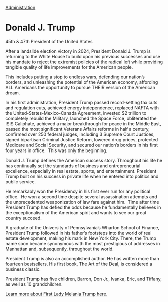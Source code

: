 [Administration](https://www.whitehouse.gov/administration/)

# 					Donald J. Trump				

45th &amp; 47th President of the United States

After a landslide election victory in 2024, President Donald J. Trump is returning to the White House to build upon his previous successes and use his mandate to reject the extremist policies of the radical left while providing tangible quality of life improvements for the American people.

This includes putting a stop to endless wars, defending our nation’s borders, and unleashing the potential of the American economy, affording ALL Americans the opportunity to pursue THEIR version of the American dream.

In his first administration, President Trump passed record-setting tax cuts and regulation cuts, achieved energy independence, replaced NAFTA with the United-States-Mexico-Canada Agreement, invested $2 trillion to completely rebuild the Military, launched the Space Force, obliterated the ISIS Caliphate, achieved a major breakthrough for peace in the Middle East, passed the most significant Veterans Affairs reforms in half a century, confirmed over 250 federal judges, including 3 Supreme Court Justices, signed bipartisan Criminal Justice Reform, lowered drug prices, protected Medicare and Social Security, and secured our nation’s borders in his first four years in office.  This was only the beginning.

Donald J. Trump defines the American success story. Throughout his life he has continually set the standards of business and entrepreneurial excellence, especially in real estate, sports, and entertainment. President Trump built on his success in private life when he entered into politics and public service. 

He remarkably won the Presidency in his first ever run for any political office.  He won a second time despite several assassination attempts and the unprecedented weaponization of law fare against him.  Time after time President Trump has defied the odds because he fundamentally believes in the exceptionalism of the American spirit and wants to see our great country succeed.

A graduate of the University of Pennsylvania’s Wharton School of Finance, President Trump followed in his father’s footsteps into the world of real estate development, making his mark in New York City. There, the Trump name soon became synonymous with the most prestigious of addresses in Manhattan and, subsequently, throughout the world.

President Trump is also an accomplished author. He has written more than fourteen bestsellers. His first book, The Art of the Deal, is considered a business classic.

President Trump has five children, Barron, Don Jr., Ivanka, Eric, and Tiffany, as well as 10 grandchildren.

[Learn more about First Lady Melania Trump here.](https://www.whitehouse.gov/the-administration/melania-trump/)
